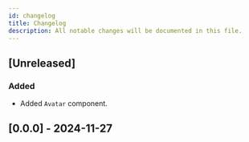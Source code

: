 ```yaml
---
id: changelog
title: Changelog
description: All notable changes will be documented in this file.
---
```


## [Unreleased]

### Added

- Added `Avatar` component.

## [0.0.0] - 2024-11-27

